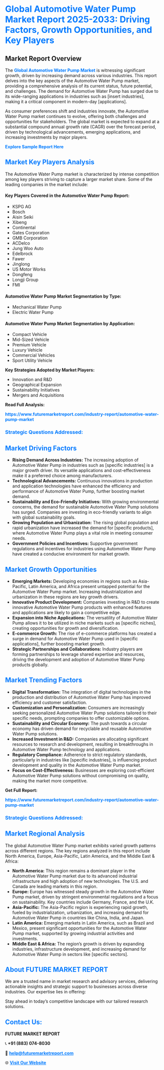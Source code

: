 <h1 style="color: #007BFF;">Global Automotive Water Pump Market Report 2025-2033: Driving Factors, Growth Opportunities, and Key Players</h1>

<section id="overview">
<h2>Market Report Overview</h2>
<p>The <a href="https://www.futuremarketreport.com/industry-report/automotive-water-pump-market" style="color: #007BFF; text-decoration: none;"><strong>Global Automotive Water Pump Market</strong></a> is witnessing significant growth, driven by increasing demand across various industries. This report delves into the key aspects of the Automotive Water Pump market, providing a comprehensive analysis of its current status, future potential, and challenges. The demand for Automotive Water Pump has surged due to its wide-ranging applications in industries such as [insert industries], making it a critical component in modern-day [applications].</p>
<p>As consumer preferences shift and industries innovate, the Automotive Water Pump market continues to evolve, offering both challenges and opportunities for stakeholders. The global market is expected to expand at a substantial compound annual growth rate (CAGR) over the forecast period, driven by technological advancements, emerging applications, and increasing investments by major players.</p>
</section>

<section id="overview">
<p><a href="https://www.futuremarketreport.com/request-sample/reportId=109903" style="color: #007BFF; text-decoration: none;"><strong>Explore Sample Report Here</strong></a></p>
</section>

<section id="key-players">
<h2 style="color: #007BFF;">Market Key Players Analysis</h2>
<p>The Automotive Water Pump market is characterized by intense competition among key players striving to capture a larger market share. Some of the leading companies in the market include:</p>
<h4>Key Players Covered in the Automotive Water Pump Report:</h4>
<ul><li>KSPG AG</li><li>Bosch</li><li>Aisin Seiki</li><li>Xibeng</li><li>Continental</li><li>Gates Corporation</li><li>GMB Corporation</li><li>ACDelco</li><li>Jung Woo Auto</li><li>Edelbrock</li><li>Fawer</li><li>Jinglong</li><li>US Motor Works</li><li>Dongfeng</li><li>Longji Group</li><li>FMI</li></ul>
<h4>Automotive Water Pump Market Segmentation by Type:</h4>
<ul><li>Mechanical Water Pump</li><li>Electric Water Pump</li></ul>

<h4>Automotive Water Pump Market Segmentation by Application:</h4>
<ul><li>Compact Vehicle</li><li>Mid-Sized Vehicle</li><li>Premium Vehicle</li><li>Luxury Vehicle</li><li>Commercial Vehicles</li><li>Sport Utility Vehicle</li></ul>
<p><strong>Key Strategies Adopted by Market Players:</strong></p>
<ul>
<li>Innovation and R&D</li>
<li>Geographical Expansion</li>
<li>Sustainability Initiatives</li>
<li>Mergers and Acquisitions</li>
</ul>
</section>

<section>
<p><strong>Read Full Analysis: </strong></p><a href="https://www.futuremarketreport.com/industry-report/automotive-water-pump-market" style="color: #007BFF; text-decoration: none;"><strong>https://www.futuremarketreport.com/industry-report/automotive-water-pump-market</strong></a>
<h3 style="color: #007BFF;">Strategic Questions Addressed:</h3>
</section>

<section id="driving-factors">
<h2 style="color: #007BFF;">Market Driving Factors</h2>
<ul>
<li><strong>Rising Demand Across Industries:</strong> The increasing adoption of Automotive Water Pump in industries such as [specific industries] is a major growth driver. Its versatile applications and cost-effectiveness make it a preferred choice among manufacturers.</li>
<li><strong>Technological Advancements:</strong> Continuous innovations in production and application technologies have enhanced the efficiency and performance of Automotive Water Pump, further boosting market demand.</li>
<li><strong>Sustainability and Eco-Friendly Initiatives:</strong> With growing environmental concerns, the demand for sustainable Automotive Water Pump solutions has surged. Companies are investing in eco-friendly variants to align with global sustainability goals.</li>
<li><strong>Growing Population and Urbanization:</strong> The rising global population and rapid urbanization have increased the demand for [specific products], where Automotive Water Pump plays a vital role in meeting consumer needs.</li>
<li><strong>Government Policies and Incentives:</strong> Supportive government regulations and incentives for industries using Automotive Water Pump have created a conducive environment for market growth.</li>
</ul>
</section>

<section id="growth-opportunities">
<h2 style="color: #007BFF;">Market Growth Opportunities</h2>
<ul>
<li><strong>Emerging Markets:</strong> Developing economies in regions such as Asia-Pacific, Latin America, and Africa present untapped potential for the Automotive Water Pump market. Increasing industrialization and urbanization in these regions are key growth drivers.</li>
<li><strong>Innovative Product Development:</strong> Companies investing in R&D to create innovative Automotive Water Pump products with enhanced features and applications are likely to gain a competitive edge.</li>
<li><strong>Expansion into Niche Applications:</strong> The versatility of Automotive Water Pump allows it to be utilized in niche markets such as [specific niches], creating opportunities for growth and diversification.</li>
<li><strong>E-commerce Growth:</strong> The rise of e-commerce platforms has created a surge in demand for Automotive Water Pump used in [specific applications], further boosting market growth.</li>
<li><strong>Strategic Partnerships and Collaborations:</strong> Industry players are forming partnerships to leverage shared expertise and resources, driving the development and adoption of Automotive Water Pump products globally.</li>
</ul>
</section>

<section id="trending-factors">
<h2 style="color: #007BFF;">Market Trending Factors</h2>
<ul>
<li><strong>Digital Transformation:</strong> The integration of digital technologies in the production and distribution of Automotive Water Pump has improved efficiency and customer satisfaction.</li>
<li><strong>Customization and Personalization:</strong> Consumers are increasingly seeking personalized Automotive Water Pump solutions tailored to their specific needs, prompting companies to offer customizable options.</li>
<li><strong>Sustainability and Circular Economy:</strong> The push towards a circular economy has driven demand for recyclable and reusable Automotive Water Pump solutions.</li>
<li><strong>Increased Investment in R&D:</strong> Companies are allocating significant resources to research and development, resulting in breakthroughs in Automotive Water Pump technology and applications.</li>
<li><strong>Regulatory Compliance:</strong> Adherence to strict regulatory standards, particularly in industries like [specific industries], is influencing product development and quality in the Automotive Water Pump market.</li>
<li><strong>Focus on Cost-Effectiveness:</strong> Businesses are exploring cost-efficient Automotive Water Pump solutions without compromising on quality, making the market more competitive.</li>
</ul>
</section>

<section>
<p><strong>Get Full Report: </strong></p><a href="https://www.futuremarketreport.com/industry-report/automotive-water-pump-market" style="color: #007BFF; text-decoration: none;"><strong>https://www.futuremarketreport.com/industry-report/automotive-water-pump-market</strong></a>
<h3 style="color: #007BFF;">Strategic Questions Addressed:</h3>
</section>


<section id="regional-analysis">
<h2 style="color: #007BFF;">Market Regional Analysis</h2>
<p>The global Automotive Water Pump market exhibits varied growth patterns across different regions. The key regions analyzed in this report include North America, Europe, Asia-Pacific, Latin America, and the Middle East & Africa:</p>
<ul>
<li><strong>North America:</strong> This region remains a dominant player in the Automotive Water Pump market due to its advanced industrial infrastructure and high adoption of new technologies. The U.S. and Canada are leading markets in this region.</li>
<li><strong>Europe:</strong> Europe has witnessed steady growth in the Automotive Water Pump market, driven by stringent environmental regulations and a focus on sustainability. Key countries include Germany, France, and the U.K.</li>
<li><strong>Asia-Pacific:</strong> The Asia-Pacific region is experiencing rapid growth, fueled by industrialization, urbanization, and increasing demand for Automotive Water Pump in countries like China, India, and Japan.</li>
<li><strong>Latin America:</strong> Emerging markets in Latin America, such as Brazil and Mexico, present significant opportunities for the Automotive Water Pump market, supported by growing industrial activities and investments.</li>
<li><strong>Middle East & Africa:</strong> The region’s growth is driven by expanding industries, infrastructure development, and increasing demand for Automotive Water Pump in sectors like [specific sectors].</li>
</ul>
</section>

<footer>
<h2 style="color: #007BFF;">About FUTURE MARKET REPORT</h2>
<p>We are a trusted name in market research and advisory services, delivering actionable insights and strategic support to businesses across diverse industries. Our expertise lies in offering:</p>

<p>Stay ahead in today’s competitive landscape with our tailored research solutions.</p>

<h2 style="color: #007BFF;">Contact Us:</h2>
<p><strong>FUTURE MARKET REPORT</strong></p>
<p>📞 <strong>+91 (883) 074-8030</strong></p>
<p>📧 <strong><a href="mailto:help@futuremarketreport.com" style="color: #007BFF;">help@futuremarketreport.com</a></strong></p>
<p>🌐 <strong><a href="https://www.futuremarketreport.com/" style="color: #007BFF;">Visit Our Website</a></strong></p>
</footer>